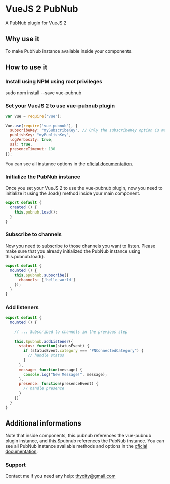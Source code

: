 # VueJS 2 PubNub

A PubNub plugin for VueJS 2

## Why use it

To make PubNub instance available inside your components.

## How to use it

### Install using NPM using root privileges

sudo npm install --save vue-pubnub

### Set your VueJS 2 to use vue-pubnub plugin

~~~js
var Vue = require('vue');

Vue.use(require('vue-pubnub'), {
  subscribeKey: "mySubscribeKey", // Only the subscribeKey option is mandatory.
  publishKey: "myPublishKey",
  logVerbosity: true,
  ssl: true,
  presenceTimeout: 130
});
~~~

You can see all instance options in the [oficial documentation](https://www.pubnub.com/docs/web-javascript/api-reference#init).

### Initialize the PubNub instance

Once you set your VueJS 2 to use the vue-pubnub plugin, now you need to initialize it using the .load() method inside your main component.

~~~js
export default {
  created () {
    this.pubnub.load();
  }
}
~~~

### Subscribe to channels

Now you need to subscribe to those channels you want to listen.
Please make sure that you already initialized the PubNub instance using this.pubnub.load(). 

~~~js
export default {
  mounted () {
    this.$pubnub.subscribe({
      channels: ['hello_world'] 
    });
  }
}
~~~

### Add listeners

~~~js
export default {
  mounted () {
    
    // ... Subscribed to channels in the previous step
    
    this.$pubnub.addListener({
      status: function(statusEvent) {
        if (statusEvent.category === "PNConnectedCategory") {
          // handle status
        }
      },
      message: function(message) {
        console.log("New Message!", message);
      },
      presence: function(presenceEvent) {
        // handle presence
      }
    })   
  }
}
~~~

## Additional informations

Note that inside components, this.pubnub references the vue-pubnub plugin instance, and this.$pubnub references the PubNub instance. You can see all PubNub instance available methods and options in the [oficial documentation](https://www.pubnub.com/docs/web-javascript/data-streams-publish-and-subscribe).

### Support

Contact me if you need any help: thyoity@gmail.com
